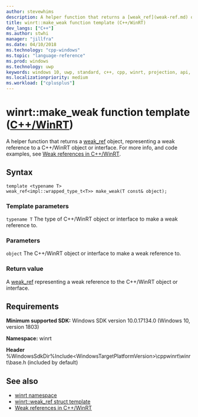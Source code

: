 ```yaml
---
author: stevewhims
description: A helper function that returns a [weak_ref](weak-ref.md) object, representing a weak reference to a C++/WinRT object or interface.
title: winrt::make_weak function template (C++/WinRT)
dev_langs: ["C++"]
ms.author: stwhi
manager: "jillfra"
ms.date: 04/10/2018
ms.technology: "cpp-windows"
ms.topic: "language-reference"
ms.prod: windows
ms.technology: uwp
keywords: windows 10, uwp, standard, c++, cpp, winrt, projection, api, reference, weak
ms.localizationpriority: medium
ms.workload: ["cplusplus"]
---
```


# winrt::make_weak function template ([C++/WinRT](/windows/uwp/cpp-and-winrt-apis/intro-to-using-cpp-with-winrt))
A helper function that returns a [weak_ref](weak-ref.md) object, representing a weak reference to a C++/WinRT object or interface. For more info, and code examples, see [Weak references in C++/WinRT](/windows/uwp/cpp-and-winrt-apis/weak-references).

## Syntax
```cppwinrt
template <typename T>
weak_ref<impl::wrapped_type_t<T>> make_weak(T const& object);
```

### Template parameters
`typename T`
The type of C++/WinRT object or interface to make a weak reference to.

### Parameters
`object`
The C++/WinRT object or interface to make a weak reference to.

### Return value 
A [weak_ref](weak-ref.md) representing a weak reference to the C++/WinRT object or interface.

## Requirements
**Minimum supported SDK:** Windows SDK version 10.0.17134.0 (Windows 10, version 1803)

**Namespace:** winrt

**Header** %WindowsSdkDir%Include\<WindowsTargetPlatformVersion>\cppwinrt\winrt\base.h (included by default)

## See also 
* [winrt namespace](winrt.md)
* [winrt::weak_ref struct template](weak-ref.md)
* [Weak references in C++/WinRT](/windows/uwp/cpp-and-winrt-apis/weak-references)
